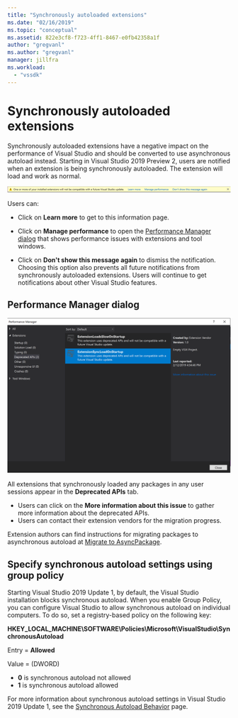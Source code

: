 ```yaml
---
title: "Synchronously autoloaded extensions"
ms.date: "02/16/2019"
ms.topic: "conceptual"
ms.assetid: 822e3cf8-f723-4ff1-8467-e0fb42358a1f
author: "gregvanl"
ms.author: "gregvanl"
manager: jillfra
ms.workload:
  - "vssdk"
---
```

# Synchronously autoloaded extensions

Synchronously autoloaded extensions have a negative impact on the performance of Visual Studio and should be converted to use asynchronous autoload instead. Starting in Visual Studio 2019 Preview 2, users are notified when an extension is being synchronously autoloaded. The extension will load and work as normal.

![extension compatibility warning](media/extension-compatibility-warning.png)

Users can:

- Click on **Learn more** to get to this information page.

- Click on **Manage performance** to open the [Performance Manager dialog](#performance-manager-dialog) that shows performance issues with extensions and tool windows.

- Click on **Don't show this message again** to dismiss the notification. Choosing this option also prevents all future notifications from synchronously autoloaded extensions. Users will continue to get notifications about other Visual Studio features.

## Performance Manager dialog

![performance manager dialog](media/performance-manager.png)

All extensions that synchronously loaded any packages in any user sessions appear in the **Deprecated APIs** tab.

* Users can click on the **More information about this issue** to gather more information about the deprecated APIs.
* Users can contact their extension vendors for the migration progress.

Extension authors can find instructions for migrating packages to asynchronous autoload at [Migrate to AsyncPackage](https://github.com/Microsoft/VSSDK-Extensibility-Samples/tree/master/AsyncPackageMigration).

## Specify synchronous autoload settings using group policy

Starting Visual Studio 2019 Update 1, by default, the Visual Studio installation blocks synchronous autoload. When you enable Group Policy, you can configure Visual Studio to allow synchronous autoload on individual computers. To do so, set a registry-based policy on the following key:

**HKEY_LOCAL_MACHINE\SOFTWARE\Policies\Microsoft\VisualStudio\SynchronousAutoload**

Entry = **Allowed**

Value = (DWORD)
* **0** is synchronous autoload not allowed
* **1** is synchronous autoload allowed

For more information about synchronous autoload settings in Visual Studio 2019 Update 1, see the [Synchronous Autoload Behavior](https://aka.ms/AA52xzw) page.
